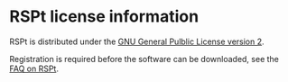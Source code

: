 # RSPt license information

RSPt is distributed under the
[GNU General Pulblic License version 2](https://www.gnu.org/licenses/old-licenses/gpl-2.0.en.html).

Registration is required before the software can be downloaded, see the
[FAQ on RSPt](https://www.physics.uu.se/research/materials-theory/ongoing-research/code-development/rspt-main/faq-on-rspt/).
